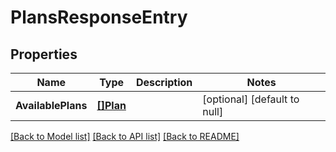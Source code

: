 # PlansResponseEntry

## Properties
Name | Type | Description | Notes
------------ | ------------- | ------------- | -------------
**AvailablePlans** | [**[]Plan**](Plan.md) |  | [optional] [default to null]

[[Back to Model list]](../README.md#documentation-for-models) [[Back to API list]](../README.md#documentation-for-api-endpoints) [[Back to README]](../README.md)

